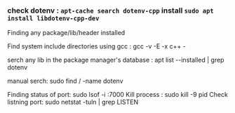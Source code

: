 ### check dotenv : `apt-cache search dotenv-cpp` install `sudo apt install libdotenv-cpp-dev`

Finding any package/lib/header installed 

Find system include directories using gcc : gcc -v -E -x c++ -

serch any lib in the package manager's database : apt list --installed | grep dotenv

manual serch: sudo find / -name dotenv

Finding status of port:  sudo lsof -i :7000
Kill process : sudo kill -9  pid
Check listning port: sudo netstat -tuln | grep LISTEN
